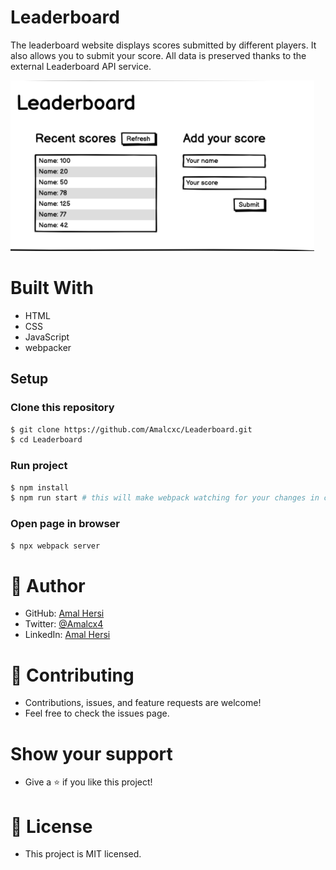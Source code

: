 # Leaderboard

The leaderboard website displays scores submitted by different players. It also allows you to submit your score. All data is preserved thanks to the external Leaderboard API service.

<img src="Screenshot.png">

# Built With

- HTML
- CSS
- JavaScript
- webpacker

## Setup

### Clone this repository

```bash
$ git clone https://github.com/Amalcxc/Leaderboard.git
$ cd Leaderboard
```

### Run project

```bash
$ npm install
$ npm run start # this will make webpack watching for your changes in code
```

### Open page in browser
```bash
$ npx webpack server
```



# 👤 Author

- GitHub: [Amal Hersi](https://github.com/Amalcxc)
- Twitter: [@Amalcx4](https://twitter.com/home?lang=en)
- LinkedIn: [Amal Hersi](https://www.linkedin.com/in/amal-hersi-a29583205/)

# 🤝 Contributing

- Contributions, issues, and feature requests are welcome!
- Feel free to check the issues page.

# Show your support

- Give a ⭐️ if you like this project!

# 📝 License

- This project is MIT licensed.